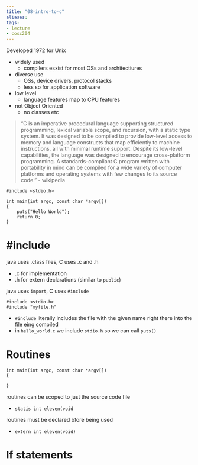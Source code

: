 ```yaml
---
title: "08-intro-to-c"
aliases: 
tags: 
- lecture
- cosc204
---
```


Developed 1972 for Unix

- widely used
	- compilers esxist for most OSs and architectiures
- diverse use
	- OSs, device drivers, protocol stacks
	- less so for application software
- low level
	- language features map to CPU features 
- not Object Oriented
	- no classes etc

> “C is an imperative procedural language supporting structured programming, lexical variable scope, and recursion, with a static type system. It was designed to be compiled to provide low-level access to memory and language constructs that map efficiently to machine instructions, all with minimal runtime support. Despite its low-level capabilities, the language was designed to encourage cross-platform programming. A standards-compliant C program written with portability in mind can be compiled for a wide variety of computer platforms and operating systems with few changes to its source code.” - wikipedia

```
#include <stdio.h>

int main(int argc, const char *argv[])
{
	puts("Hello World");
	return 0;
}
```

# \#include
java uses .class files, C uses .c and .h
- .c for implementation
- .h for extern declarations (similar to `public`)

java uses `import`, C uses `#include`

```
#include <stdio.h>
#include "myfile.h"
```

- `#include` literally includes the file with the given name right there into the file eing compiled
- in `hello_world.c` we include `stdio.h` so we can call `puts()`

# Routines
```
int main(int argc, const char *argv[])
{

}
```

routines can be scoped to just the source code file
- `statis int eleven(void`

routines must be declared bfore being used
- `extern int eleven(void)`

# If statements

